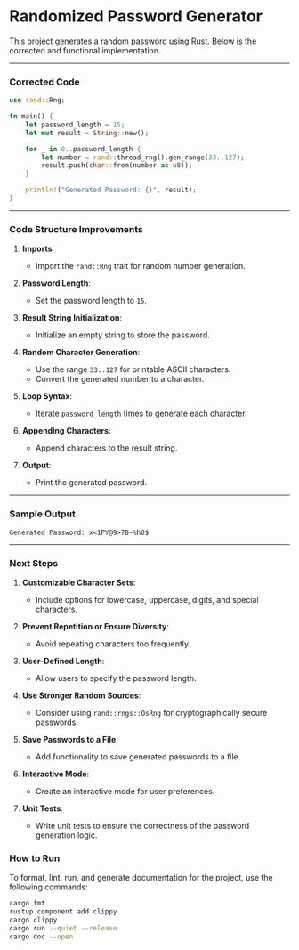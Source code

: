 # Randomized Password Generator

This project generates a random password using Rust. Below is the corrected and functional implementation.

---

### **Corrected Code**

```rust
use rand::Rng;

fn main() {
    let password_length = 15;
    let mut result = String::new();

    for _ in 0..password_length {
        let number = rand::thread_rng().gen_range(33..127);
        result.push(char::from(number as u8));
    }

    println!("Generated Password: {}", result);
}
```

---

### **Code Structure Improvements**

1. **Imports**:
   - Import the `rand::Rng` trait for random number generation.

2. **Password Length**:
   - Set the password length to `15`.

3. **Result String Initialization**:
   - Initialize an empty string to store the password.

4. **Random Character Generation**:
   - Use the range `33..127` for printable ASCII characters.
   - Convert the generated number to a character.

5. **Loop Syntax**:
   - Iterate `password_length` times to generate each character.

6. **Appending Characters**:
   - Append characters to the result string.

7. **Output**:
   - Print the generated password.

---

### **Sample Output**

```
Generated Password: x<1PY@9>7B~%h0$
```

---

### **Next Steps**

1. **Customizable Character Sets**:
   - Include options for lowercase, uppercase, digits, and special characters.

2. **Prevent Repetition or Ensure Diversity**:
   - Avoid repeating characters too frequently.

3. **User-Defined Length**:
   - Allow users to specify the password length.

4. **Use Stronger Random Sources**:
   - Consider using `rand::rngs::OsRng` for cryptographically secure passwords.

5. **Save Passwords to a File**:
   - Add functionality to save generated passwords to a file.

6. **Interactive Mode**:
   - Create an interactive mode for user preferences.

7. **Unit Tests**:
   - Write unit tests to ensure the correctness of the password generation logic.

### **How to Run**

To format, lint, run, and generate documentation for the project, use the following commands:

```bash
cargo fmt
rustup component add clippy
cargo clippy
cargo run --quiet --release
cargo doc --open
```
